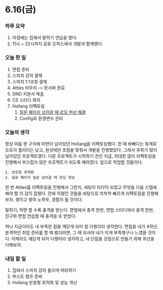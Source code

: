 # 6.16(금)

### 하루 요약

1. 아침에는 집에서 말하기 연습을 했다.
2. 11시 ~ 22시까지 공유 오피스에서 개발과 함께했다.

### 오늘 한 일

1. 면접 준비
2. 스피치 강의 결제
3. 스피치 1:1코칭 결제
4. Atties 마무리 -> 문서화 완료
5. DND 지원서 제출
6. CS 스터디 회의
7. Hollang 리팩토링
   1. [질문 페이지 넘어갈 때 로딩 현상 해결](https://github.com/holllang/client-Ver2.0/issues/3)
   2. Config로 환경변수 관리

### 오늘의 생각

항상 마음 한 구석에 미련이 남아있던 Hollang을 리팩토링했다. 한 때 바빠다는 핑계로 오로지 퀄리티는 낮고, 완성에만 초점을 맞춰서 개발을 진행했었다. 그래서 후회가 많이 남아있던 프로젝트였다. 다른 프로젝트가 시작하기 전인 지금, 최대한 많이 리팩토링을 진행해서 부끄럽지 않은 프로젝트가 되도록 해야겠다. 앞으로 작업할 것들이다.

    1. 반응형 최적화
    2. 질문 페이지 질문 넘어갈 때 로딩 현상

한 번 Atties를 리팩토링을 진행해서 그런지, 세팅이 타다닥 되었고 무엇을 다음 스텝에 해야 할 지 감이 잡혔다. 전에 익혔던 것들을 바탕으로 차차착 빠르게 리팩토링을 진행해보자. 쌓이고 쌓여 노하우, 경험이 될 것이다.

말하기, 하면 할 수록 충격을 받는다. 면접에서 충격 한번, 면접 스터디에서 충격 한번, 친구와 면접 연습할 때 충격을 또 받았다.

허나 지금이라도 내 부족한 점을 깨닫게 되어 참 다행이라 생각한다. 면접을 내가 4학년, 본격적인 취업 준비를 할 때 봤더라면, 그 때 되서야 내가 이게 부족했구나 느꼈을 것이다. 이제라도 깨닫게 되어 다행이라 생각하고, 내 단점을 강점으로 만들기 위해 최선을 다해보자.

### 내일 할 일

1. 집에서 스피치 강의 들으며 따라하기
2. 부스트 캠프 준비
3. Hollang 반응형 최적화 및 성능 개선
